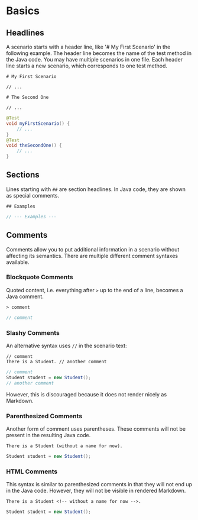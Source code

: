 # Basics

## Headlines

A scenario starts with a header line, like '\# My First Scenario' in the following example.
The header line becomes the name of the test method in the Java code.
You may have multiple scenarios in one file.
Each header line starts a new scenario, which corresponds to one test method.

```scenario
# My First Scenario

// ...

# The Second One

// ...
```

```java
@Test
void myFirstScenario() {
    // ...
}
@Test
void theSecondOne() {
    // ...
}
```

## Sections

Lines starting with `##` are section headlines.
In Java code, they are shown as special comments.

```scenario
## Examples
```

```java
// --- Examples ---
```

## Comments

Comments allow you to put additional information in a scenario without affecting its semantics.
There are multiple different comment syntaxes available.

### Blockquote Comments

Quoted content, i.e. everything after `>` up to the end of a line, becomes a Java comment.

```scenario
> comment
```

```java
// comment
```

### Slashy Comments

An alternative syntax uses `//` in the scenario text:

```scenario
// comment
There is a Student. // another comment
```

```java
// comment
Student student = new Student();
// another comment
```

However, this is discouraged because it does not render nicely as Markdown.

### Parenthesized Comments

Another form of comment uses parentheses.
These comments will not be present in the resulting Java code.

```scenario
There is a Student (without a name for now).
```

```java
Student student = new Student();
```

### HTML Comments

This syntax is similar to parenthesized comments in that they will not end up in the Java code.
However, they will not be visible in rendered Markdown.

```scenario
There is a Student <!-- without a name for now -->.
```

```java
Student student = new Student();
```
